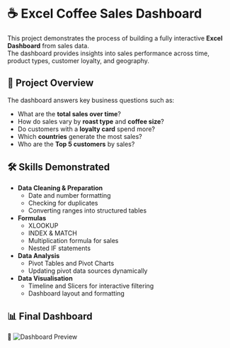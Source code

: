 # ☕ Excel Coffee Sales Dashboard

This project demonstrates the process of building a fully interactive **Excel Dashboard** from sales data.  
The dashboard provides insights into sales performance across time, product types, customer loyalty, and geography. 

## 🎯 Project Overview
The dashboard answers key business questions such as:
- What are the **total sales over time**?
- How do sales vary by **roast type** and **coffee size**?
- Do customers with a **loyalty card** spend more?
- Which **countries** generate the most sales?
- Who are the **Top 5 customers** by sales?


## 🛠 Skills Demonstrated
- **Data Cleaning & Preparation**
  - Date and number formatting
  - Checking for duplicates
  - Converting ranges into structured tables
- **Formulas**
  - XLOOKUP  
  - INDEX & MATCH  
  - Multiplication formula for sales  
  - Nested IF statements  
- **Data Analysis**
  - Pivot Tables and Pivot Charts  
  - Updating pivot data sources dynamically  
- **Data Visualisation**
  - Timeline and Slicers for interactive filtering  
  - Dashboard layout and formatting

 ## 📊 Final Dashboard
📌 ![Dashboard Preview](<img width="1260" height="603" alt="Screenshot 2025-08-22 at 12 02 51" src="https://github.com/user-attachments/assets/9b8e5b6e-15a5-4710-a3f9-d8196c0fee00" />
)  





